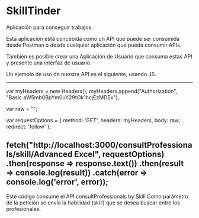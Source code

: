# SkillTinder
Aplicación para conseguir trabajos.

Esta aplicación está concebida como un API que puede ser consumida desde Postman o desde cualquier aplicación que pueda consumir APIs.

También es posible crear una Aplicación de Usuario que consuma estas API y presente una interfaz de usuario.

Un ejemplo de uso de nuestra API es el siguiente, usando JS.

----------------------------
var myHeaders = new Headers();
myHeaders.append("Authorization", "Basic aW5mb0BpYm0uY29tOk1hcjEzMDEx");

var raw = "";

var requestOptions = {
  method: 'GET',
  headers: myHeaders,
  body: raw,
  redirect: 'follow'
};

fetch("http://localhost:3000/consultProfessionals/skill/Advanced Excel", requestOptions)
  .then(response => response.text())
  .then(result => console.log(result))
  .catch(error => console.log('error', error));
----------------

Este código consume el API consultProfessionals by Skill
Como parámetro de la petición se envía la habilidad (skill) que se desea buscar entre los profesionales.
